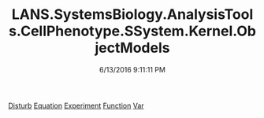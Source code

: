 ﻿---
title: LANS.SystemsBiology.AnalysisTools.CellPhenotype.SSystem.Kernel.ObjectModels
date: 6/13/2016 9:11:11 PM
---

[Disturb](T-LANS.SystemsBiology.AnalysisTools.CellPhenotype.SSystem.Kernel.ObjectModels.Disturb.html)
[Equation](T-LANS.SystemsBiology.AnalysisTools.CellPhenotype.SSystem.Kernel.ObjectModels.Equation.html)
[Experiment](T-LANS.SystemsBiology.AnalysisTools.CellPhenotype.SSystem.Kernel.ObjectModels.Experiment.html)
[Function](T-LANS.SystemsBiology.AnalysisTools.CellPhenotype.SSystem.Kernel.ObjectModels.Function.html)
[Var](T-LANS.SystemsBiology.AnalysisTools.CellPhenotype.SSystem.Kernel.ObjectModels.Var.html)
